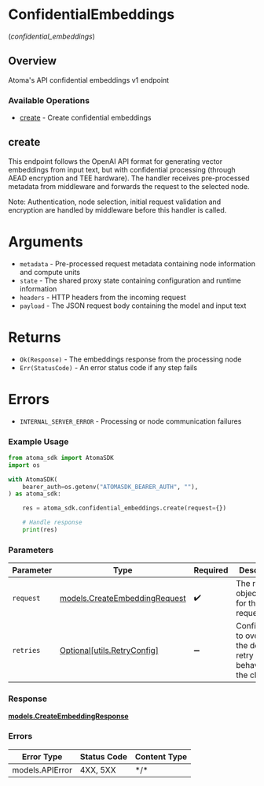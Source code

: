 # ConfidentialEmbeddings
(*confidential_embeddings*)

## Overview

Atoma's API confidential embeddings v1 endpoint

### Available Operations

* [create](#create) - Create confidential embeddings

## create

This endpoint follows the OpenAI API format for generating vector embeddings from input text,
but with confidential processing (through AEAD encryption and TEE hardware).
The handler receives pre-processed metadata from middleware and forwards the request to
the selected node.

Note: Authentication, node selection, initial request validation and encryption
are handled by middleware before this handler is called.

# Arguments
* `metadata` - Pre-processed request metadata containing node information and compute units
* `state` - The shared proxy state containing configuration and runtime information
* `headers` - HTTP headers from the incoming request
* `payload` - The JSON request body containing the model and input text

# Returns
* `Ok(Response)` - The embeddings response from the processing node
* `Err(StatusCode)` - An error status code if any step fails

# Errors
* `INTERNAL_SERVER_ERROR` - Processing or node communication failures

### Example Usage

```python
from atoma_sdk import AtomaSDK
import os

with AtomaSDK(
    bearer_auth=os.getenv("ATOMASDK_BEARER_AUTH", ""),
) as atoma_sdk:

    res = atoma_sdk.confidential_embeddings.create(request={})

    # Handle response
    print(res)

```

### Parameters

| Parameter                                                               | Type                                                                    | Required                                                                | Description                                                             |
| ----------------------------------------------------------------------- | ----------------------------------------------------------------------- | ----------------------------------------------------------------------- | ----------------------------------------------------------------------- |
| `request`                                                               | [models.CreateEmbeddingRequest](../../models/createembeddingrequest.md) | :heavy_check_mark:                                                      | The request object to use for the request.                              |
| `retries`                                                               | [Optional[utils.RetryConfig]](../../models/utils/retryconfig.md)        | :heavy_minus_sign:                                                      | Configuration to override the default retry behavior of the client.     |

### Response

**[models.CreateEmbeddingResponse](../../models/createembeddingresponse.md)**

### Errors

| Error Type      | Status Code     | Content Type    |
| --------------- | --------------- | --------------- |
| models.APIError | 4XX, 5XX        | \*/\*           |